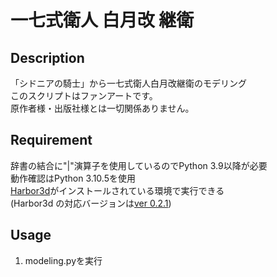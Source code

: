 一七式衛人 白月改 継衛
====

## Description

「シドニアの騎士」から一七式衛人白月改継衛のモデリング  
このスクリプトはファンアートです。  
原作者様・出版社様とは一切関係ありません。

## Requirement

辞書の結合に"|"演算子を使用しているのでPython 3.9以降が必要  
動作確認はPython 3.10.5を使用  
[Harbor3d](https://github.com/MarataUni/Harbor3d)がインストールされている環境で実行できる  
(Harbor3d の対応バージョンは[ver 0.2.1](https://github.com/MurataUni/Harbor3d/releases/tag/v_0_2_1))

## Usage

1. modeling.pyを実行
